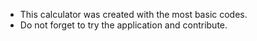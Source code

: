 - This calculator was created with the most basic codes.
- Do not forget to try the application and contribute.
